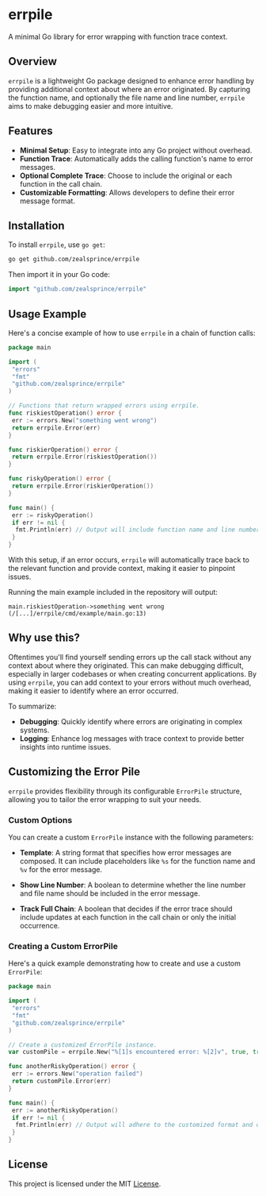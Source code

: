 # errpile

A minimal Go library for error wrapping with function trace context.

## Overview

`errpile` is a lightweight Go package designed to enhance error handling by providing additional context about where an error originated. By capturing the function name, and optionally the file name and line number, `errpile` aims to make debugging easier and more intuitive.

## Features

- **Minimal Setup**: Easy to integrate into any Go project without overhead.
- **Function Trace**: Automatically adds the calling function's name to error messages.
- **Optional Complete Trace**: Choose to include the original or each function in the call chain.
- **Customizable Formatting**: Allows developers to define their error message format.

## Installation

To install `errpile`, use `go get`:

```bash
go get github.com/zealsprince/errpile
```

Then import it in your Go code:

```go
import "github.com/zealsprince/errpile"
```

## Usage Example

Here's a concise example of how to use `errpile` in a chain of function calls:

```go
package main

import (
 "errors"
 "fmt"
 "github.com/zealsprince/errpile"
)

// Functions that return wrapped errors using errpile.
func riskiestOperation() error {
 err := errors.New("something went wrong")
 return errpile.Error(err)
}

func riskierOperation() error {
 return errpile.Error(riskiestOperation())
}

func riskyOperation() error {
 return errpile.Error(riskierOperation())
}

func main() {
 err := riskyOperation()
 if err != nil {
  fmt.Println(err) // Output will include function name and line number.
 }
}
```

With this setup, if an error occurs, `errpile` will automatically trace back to the relevant function and provide context, making it easier to pinpoint issues.

Running the main example included in the repository will output:

    main.riskiestOperation->something went wrong (/[...]/errpile/cmd/example/main.go:13)

## Why use this?

Oftentimes you'll find yourself sending errors up the call stack without any context about where they originated. This can make debugging difficult, especially in larger codebases or when creating concurrent applications. By using `errpile`, you can add context to your errors without much overhead, making it easier to identify where an error occurred.

To summarize:

- **Debugging**: Quickly identify where errors are originating in complex systems.
- **Logging**: Enhance log messages with trace context to provide better insights into runtime issues.

## Customizing the Error Pile

`errpile` provides flexibility through its configurable `ErrorPile` structure, allowing you to tailor the error wrapping to suit your needs.

### Custom Options

You can create a custom `ErrorPile` instance with the following parameters:

- **Template**: A string format that specifies how error messages are composed. It can include placeholders like `%s` for the function name and `%v` for the error message.
  
- **Show Line Number**: A boolean to determine whether the line number and file name should be included in the error message.
  
- **Track Full Chain**: A boolean that decides if the error trace should include updates at each function in the call chain or only the initial occurrence.

### Creating a Custom ErrorPile

Here's a quick example demonstrating how to create and use a custom `ErrorPile`:

```go
package main

import (
 "errors"
 "fmt"
 "github.com/zealsprince/errpile"
)

// Create a customized ErrorPile instance.
var customPile = errpile.New("%[1]s encountered error: %[2]v", true, true)

func anotherRiskyOperation() error {
 err := errors.New("operation failed")
 return customPile.Error(err)
}

func main() {
 err := anotherRiskyOperation()
 if err != nil {
  fmt.Println(err) // Output will adhere to the customized format and options.
 }
}
```

## License

This project is licensed under the MIT [License](LICENSE).
